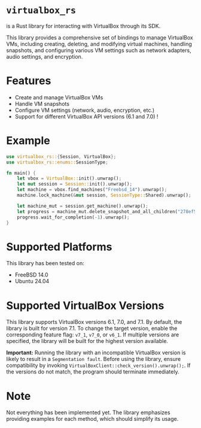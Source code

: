 # `virtualbox_rs`
is a Rust library for interacting with VirtualBox through its SDK.

 This library provides a comprehensive set of bindings to manage VirtualBox VMs, including
creating, deleting, and modifying virtual machines, handling snapshots, and configuring
various VM settings such as network adapters, audio settings, and encryption.

 # Features

 - Create and manage VirtualBox VMs
 - Handle VM snapshots
 - Configure VM settings (network, audio, encryption, etc.)
 - Support for different VirtualBox API versions (6.1 and 7.0)
!
 # Example

```rust
use virtualbox_rs::{Session, VirtualBox};
use virtualbox_rs::enums::SessionType;

fn main() {
    let vbox = VirtualBox::init().unwrap();
    let mut session = Session::init().unwrap();
    let machine = vbox.find_machines("Freebsd_14").unwrap();
    machine.lock_machine(&mut session, SessionType::Shared).unwrap();

    let machine_mut = session.get_machine().unwrap();
    let progress = machine_mut.delete_snapshot_and_all_children("278ef54a-2e75-4aba-b212-551af4c69725").unwrap();
    progress.wait_for_completion(-1).unwrap();
}
 ```

 # Supported Platforms

This library has been tested on:
 - FreeBSD 14.0
 - Ubuntu 24.04

 # Supported VirtualBox Versions

 This library supports VirtualBox versions 6.1, 7.0, and 7.1. By default, the library is built for version 7.1.
 To change the target version, enable the corresponding feature flag: `v7_1`, `v7_0`, or `v6_1`.
 If multiple versions are specified, the library will be built for the highest version available.

 **Important:** Running the library with an incompatible VirtualBox version is likely to result in a `Segmentation fault`.
 Before using the library, ensure compatibility by invoking `VirtualBoxClient::check_version().unwrap();`.
 If the versions do not match, the program should terminate immediately.

 # Note

 Not everything has been implemented yet. The library emphasizes providing examples for each method, which should simplify its usage.
